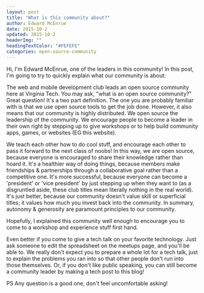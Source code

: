 ```yaml
---
layout: post
title: "What is this community about?"
author: Edward McEnrue
date: 2015-10-2
updated: 2015-10-2
headerImg: ""
headingTextColor: "#FEFEFE"
categories: open-source-community
---
```


Hi, I'm Edward McEnrue, one of the leaders in this community! In this post, I'm going to try to quickly explain what our community is about:

The web and mobile development club leads an open source community here at Virginia Tech. You may ask, "what is an open source community?" Great question! It's a two part definition. The one you are probably familiar with is that we use open source tools to get the job done. However, it also means that our community is highly distributed. We open source the leadership of the community. We encourage people to become a leader in their own right by stepping up to give workshops or to help build community apps, games, or websites (EG this website).

We teach each other how to do cool stuff, and encourage each other to pass it forward to the next class of noobs! In this way, we are open source, because everyone is encouraged to share their knowledge rather than hoard it. It's a healthier way of doing things, because members make friendships & partnerships through a collaborative goal rather than a competitive one. It's more successful, because everyone can become a 'president' or 'vice president' by just stepping up when they want to (as a disgruntled aside, these club titles mean literally nothing in the real world). It's just better, because our community doesn't value skill or superficial titles; it values how much you invest back into the community. In summary, autonomy & generosity are paramount principles to our community.

Hopefully, I explained this community well enough to encourage you to come to a workshop and experience stuff first hand.

Even better if you come to give a tech talk on your favorite technology. Just ask someone to edit the spreadsheet on the meetups page, and you'll be able to. We really don't expect you to prepare a whole lot for a tech talk, just to explain the problems you ran into so that other people don't run into those themselves. Or, if you don't like public speaking, you can still become a community leader by making a tech post to this blog!

PS Any question is a good one, don't feel uncomfortable asking! 
